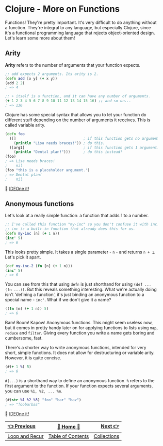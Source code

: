 # Clojure - More on Functions
Functions! They're pretty important. It's very difficult to do anything without
a function. They're integral to any language, but especially Clojure, since it's
a functional programming language that rejects object-oriented design. Let's
learn some more about them!

## Arity
**Arity** refers to the number of arguments that your function expects.
```clojure
;; add expects 2 arguments. Its arity is 2.
(defn add [x y] (+ x y))
(add 2 2)
; => 4

;; + itself is a function, and it can have any number of arguments.
(+ 1 2 3 4 5 6 7 8 9 10 11 12 13 14 15 16) ;; and so on...
; => 136
```
Clojure has some special syntax that allows you to let your function do
different stuff depending on the number of arguments it receives. This is called
variable arity.
```clojure
(defn foo
  ([]                               ; if this function gets no arguments...
    (println "Lisa needs braces!")) ; do this.
  ([arg1]                           ; if this function gets 1 argument...
    (println "Dental plan!")))      ; do this instead!
(foo)
; => Lisa needs braces!
;    nil
(foo "this is a placeholder argument.")
; => Dental plan!
;    nil
```
:rocket: [IDEOne it!](https://ideone.com/sXGplb)

## Anonymous functions
Let's look at a really simple function: a function that adds 1 to a number.
```clojure
;; I've called this function "my-inc" so you don't confuse it with inc.
;; inc is a built-in function that already does this for us.
(defn my-inc [n] (+ 1 n))
(inc' 5)
; => 6
```
This looks pretty simple. It takes a single parameter - `n` - and returns `n + 1`.
Let's pick it apart.
```clojure
(def my-inc-2 (fn [n] (+ 1 n)))
(inc' 5)
; => 6
```
You can see from this that using `defn` is just shorthand for using `(def ... (fn ...))`.
But this reveals something interesting. What we're actually doing isn't 'defining
a function', it's just binding an anonymous function to a special name - `inc'`.
What if we don't give it a name?
```clojure
((fn [n] (+ 1 n)) 5)
; => 6
```
Bam! Boom! Kapow! Anonymous functions. This might seem useless now, but it comes
in pretty handy later on for applying functions to lists using `map`, `reduce`
and `filter`. Giving every function you write a name gets boring and cumbersome,
fast.

There's a shorter way to write anonymous functions, intended for very short,
simple functions. It does not allow for destructuring or variable arity. However,
it is quite concise.
```clojure
(#(+ 1 %) 5)
; => 6
```
`#(...)` is a shorthand way to define an anonymous function. `%` refers to the
first argument to the function. If your function expects several arguments,
you can use `%1, %2, ... %n`.
```clojure
(#(str %1 %2 %3) "foo" "bar" "baz")
; => "foobarbaz"
```
:rocket: [IDEOne it!](https://ideone.com/roYRgS)

| [:point_left: Previous](Clojure-Loop-Recur) | [:book: Home :book:](Clojure) | [Next :point_right:](Clojure-Collections)|
|:---|:---:|----:|
| [Loop and Recur](Clojure-Loop-Recur) | [Table of Contents](Clojure) | [Collections](/Clojure-Collections)|
